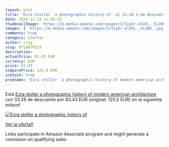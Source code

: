 ```yaml
---
layout: post
title: 'Ezra stoller  a photographic history of  al 33.26 % de descuento'
date: 2020-11-23 11:58:33
thumbnailImage: 'https://m.media-amazon.com/images/I/51yUr-elGFL._SL200_.jpg'
images: [ 'https://m.media-amazon.com/images/I/51yUr-elGFL._SL200_.jpg' ]
comments: true
category: ofertas
author: ring
slug: 0714879223
description:
actualPrice: 83.43 EUR
currency: EUR
price: 83.43
comparePrice: 125.0 EUR
inStock: true
prodname: 'Ezra stoller  a photographic history of modern american architecture'
---
```


Está [Ezra stoller  a photographic history of modern american architecture](https://www.amazon.es/dp/0714879223/?tag=tolees-21) con 33.26 de descuento por 83.43 EUR (original: 125.0 EUR) en el siguiente enlace!

[![Ezra stoller  a photographic history of ](https://m.media-amazon.com/images/I/51yUr-elGFL._SL200_.jpg)](https://www.amazon.es/dp/0714879223/?tag=tolees-21)

[Ver la oferta!!](https://www.amazon.es/dp/0714879223/?tag=tolees-21)

Links participate in Amazon Associate program and might generate a comission on qualifying sales


